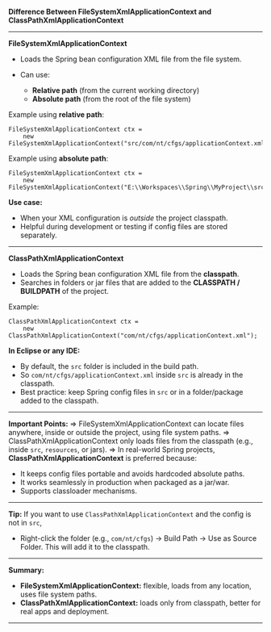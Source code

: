 **Difference Between FileSystemXmlApplicationContext and ClassPathXmlApplicationContext**

---

**FileSystemXmlApplicationContext**

* Loads the Spring bean configuration XML file from the file system.
* Can use:

  * **Relative path** (from the current working directory)
  * **Absolute path** (from the root of the file system)

Example using **relative path**:

```
FileSystemXmlApplicationContext ctx =
    new FileSystemXmlApplicationContext("src/com/nt/cfgs/applicationContext.xml");
```

Example using **absolute path**:

```
FileSystemXmlApplicationContext ctx =
    new FileSystemXmlApplicationContext("E:\\Workspaces\\Spring\\MyProject\\src\\com\\nt\\cfgs\\applicationContext.xml");
```

**Use case:**

* When your XML configuration is *outside* the project classpath.
* Helpful during development or testing if config files are stored separately.

---

**ClassPathXmlApplicationContext**

* Loads the Spring bean configuration XML file from the **classpath**.
* Searches in folders or jar files that are added to the **CLASSPATH / BUILDPATH** of the project.

Example:

```
ClassPathXmlApplicationContext ctx =
    new ClassPathXmlApplicationContext("com/nt/cfgs/applicationContext.xml");
```

**In Eclipse or any IDE:**

* By default, the `src` folder is included in the build path.
* So `com/nt/cfgs/applicationContext.xml` inside `src` is already in the classpath.
* Best practice: keep Spring config files in `src` or in a folder/package added to the classpath.

---

**Important Points:**
\=> FileSystemXmlApplicationContext can locate files anywhere, inside or outside the project, using file system paths.
\=> ClassPathXmlApplicationContext only loads files from the classpath (e.g., inside `src`, `resources`, or jars).
\=> In real-world Spring projects, **ClassPathXmlApplicationContext** is preferred because:

* It keeps config files portable and avoids hardcoded absolute paths.
* It works seamlessly in production when packaged as a jar/war.
* Supports classloader mechanisms.

---

**Tip:**
If you want to use `ClassPathXmlApplicationContext` and the config is not in `src`,

* Right-click the folder (e.g., `com/nt/cfgs`) → Build Path → Use as Source Folder.
  This will add it to the classpath.

---

**Summary:**

* **FileSystemXmlApplicationContext:** flexible, loads from any location, uses file system paths.
* **ClassPathXmlApplicationContext:** loads only from classpath, better for real apps and deployment.

---
